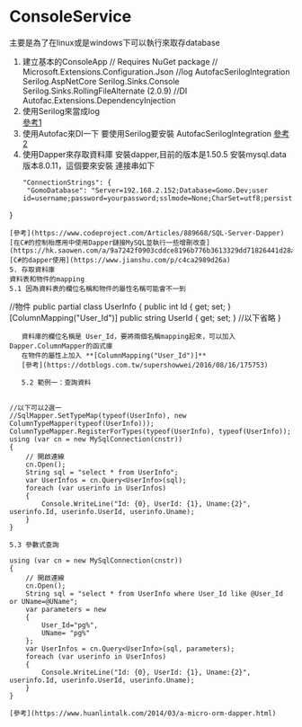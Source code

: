 # ConsoleService
主要是為了在linux或是windows下可以執行來取存database
1. 建立基本的ConsoleApp
// Requires NuGet package
// Microsoft.Extensions.Configuration.Json
//log
    AutofacSerilogIntegration
	Serilog.AspNetCore
	Serilog.Sinks.Console
	Serilog.Sinks.RollingFileAlternate (2.0.9)
//DI
   Autofac.Extensions.DependencyInjection
2. 使用Serilog來當成log   
   [參考1](https://github.com/nblumhardt/autofac-serilog-integration)
3. 使用Autofac來DI一下
   要使用Serilog要安裝 AutofacSerilogIntegration
   [參考2](https://gist.github.com/greatb/1bfd9a5bd579a65e4eee1c4b074dacd0)
4. 使用Dapper來存取資料庫
   安裝dapper,目前的版本是1.50.5
   安裝mysql.data 版本8.0.11，這個要來安裝
   連接串如下
   ```
   "ConnectionStrings": {
    "GomoDatabase": "Server=192.168.2.152;Database=Gomo.Dev;user id=username;password=yourpassword;sslmode=None;CharSet=utf8;persistsecurityinfo=True;allowuservariables=True;minpoolsize=10;"
  }
   ```
   [參考](https://www.codeproject.com/Articles/889668/SQL-Server-Dapper)
   [在C#的控制枱應用中使用Dapper鏈接MySQL並執行一些增刪改查](https://hk.saowen.com/a/9a7242f0903cddce8196b776b3613329dd71826441d28abe7eae5675e3a7dac5)
   [C#的dapper使用](https://www.jianshu.com/p/c4ca2989d26a)
5. 存取資料庫
   資料表和物件的mapping
   5.1 因為資料表的欄位名稱和物件的屬性名稱可能會不一到
```
//物件
public partial class UserInfo
    {
        public int Id { get; set; }
        [ColumnMapping("User_Id")]
        public string UserId { get; set; }
        //以下省略
    }
```   
   資料庫的欄位名稱是 User_Id，要將兩個名稱mapping起來，可以加入Dapper.ColumnMapper的函式庫
   在物件的屬性上加入 **[ColumnMapping("User_Id")]**
   [參考](https://dotblogs.com.tw/supershowwei/2016/08/16/175753)
   
   5.2 範例一：查詢資料
   
   ```
    //以下可以2選一
    //SqlMapper.SetTypeMap(typeof(UserInfo), new ColumnTypeMapper(typeof(UserInfo)));
    ColumnTypeMapper.RegisterForTypes(typeof(UserInfo), typeof(UserInfo));
	using (var cn = new MySqlConnection(cnstr))
    {
        // 開啟連線
        cn.Open();
        String sql = "select * from UserInfo";
        var UserInfos = cn.Query<UserInfo>(sql);
        foreach (var userinfo in UserInfos)
        {
            Console.WriteLine("Id: {0}, UserId: {1}, Uname:{2}", userinfo.Id, userinfo.UserId, userinfo.Uname);
        }
    }		
   ```
   5.3 參數式查詢
   ```
    using (var cn = new MySqlConnection(cnstr))
    {
        // 開啟連線
        cn.Open();
        String sql = "select * from UserInfo where User_Id like @User_Id or UName=@UName";
        var parameters = new
        {
            User_Id="pg%",
            UName= "pg%"
        };
        var UserInfos = cn.Query<UserInfo>(sql, parameters);
        foreach (var userinfo in UserInfos)
        {
            Console.WriteLine("Id: {0}, UserId: {1}, Uname:{2}", userinfo.Id, userinfo.UserId, userinfo.Uname);
        }
    }
   ```
   [參考](https://www.huanlintalk.com/2014/03/a-micro-orm-dapper.html)